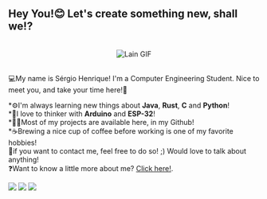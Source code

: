 ## Hey You!😊 Let's create something new, shall we!?

<br>
<div align="center">
  <img alt="Lain GIF" src="https://giffiles.alphacoders.com/995/9950.gif">
</div>
<br>

💻My name is Sérgio Henrique! I'm a Computer Engineering Student. Nice to meet you, and take your time here!🦾

*⚙️I'm always learning new things about <b>Java</b>, <b>Rust</b>, <b>C</b> and <b>Python</b>!<br>
*🤖I love to thinker with <b>Arduino</b> and <b>ESP-32</b>!<br>
*👨‍💻Most of my projects are available here, in my Github!<br>
*☕Brewing a nice cup of coffee before working is one of my favorite hobbies!<br>
💬if you want to contact me, feel free to do so! ;) Would love to talk about anything!<br>
❓Want to know a little more about me? <a href="https://thesergiohenrique.github.io/" target="_blank">Click here!</a>.
<div>
<a href="https://www.youtube.com/@LastCallDBS" target="_blank"><img src="https://img.shields.io/badge/YouTube-FF0000?style=for-the-badge&logo=youtube&logoColor=white" target="_blank"></a>
<a href = "mailto:sergio5203@gmail.com"><img src="https://img.shields.io/badge/Gmail-D14836?style=for-the-badge&logo=gmail&logoColor=white" target="_blank"></a>
<a href="https://www.linkedin.com/in/s%C3%A9rgio-henrique-69abb5210/" target="_blank"><img src="https://img.shields.io/badge/-LinkedIn-%230077B5?style=for-the-badge&logo=linkedin&logoColor=white" target="_blank"></a>   
</div>

<div>
<a href="https://github.com/TheSergioHenrique">
</div>
